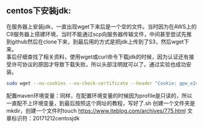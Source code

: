 ## centos下安装jdk:
在服务器上安装jdk，一直出现wget下来后是一个空的文件。当时因为在AWS上的C9服务器上搭建环境，当时不能通过scp向服务器传输文件，中间甚至尝试先推到github然后在clone下来，到最后用的方式是把jdk上传到了S3，然后wget下来。<br>
事后仔细查找了相关资料，使用wget或curl命令下载jdk的时候，因为认证还有接受许可协议的原因才导致下载失败，所以头部注明就可以了。通过实验也成功安装。
```sh
sudo wget --no-cookies --no-check-certificate --header "Cookie: gpw_e24=http%3A%2F%2Fwww.oracle.com%2F; oraclelicense=accept-securebackup-cookie" "http://download.oracle.com/otn-pub/java/jdk/8u151-b12/e758a0de34e24606bca991d704f6dcbf/jdk-8u151-linux-x64.rpm";
```

配置maven环境变量：同样，在配置环境变量的时候因为profile是只读的，所以一直配不上环境变量，到最后按照这个网址的教程，写好了.sh 创建一个文件夹是mkdir，创建一个文件时touch 
https://www.iteblog.com/archives/775.html
文章标识符：20171212centosjdk